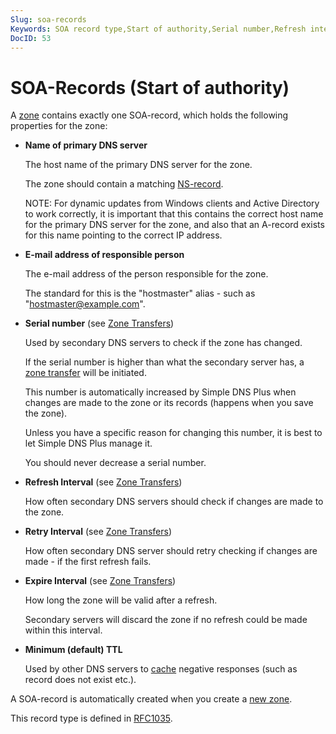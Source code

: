 ```yaml
---
Slug: soa-records
Keywords: SOA record type,Start of authority,Serial number,Refresh interval,Retry interval,Expire interval,Minimum TTL
DocID: 53
---
```

# SOA-Records (Start of authority)

A [zone](df_zones.md) contains exactly one SOA-record, which holds the following properties for the zone:

 - **Name of primary DNS server**

    The host name of the primary DNS server for the zone.

    The zone should contain a matching [NS-record](rec_ns.md).

    NOTE: For dynamic updates from Windows clients and Active Directory to work correctly, it is important that this contains the correct host name for the primary DNS server for the zone, and also that an A-record exists for this name pointing to the correct IP address.

 - **E-mail address of responsible person**

    The e-mail address of the person responsible for the zone.

    The standard for this is the "hostmaster" alias - such as "hostmaster@example.com".

 - **Serial number** (see [Zone Transfers](df_zonetransfer.md))

    Used by secondary DNS servers to check if the zone has changed.

    If the serial number is higher than what the secondary server has, a [zone transfer](df_zonetransfer.md) will be initiated.

    This number is automatically increased by Simple DNS Plus when changes are made to the zone or its records (happens when you save the zone).

    Unless you have a specific reason for changing this number, it is best to let Simple DNS Plus manage it.

    You should never decrease a serial number.

 - **Refresh Interval** (see [Zone Transfers](df_zonetransfer.md))

    How often secondary DNS servers should check if changes are made to the zone.

 - **Retry Interval** (see [Zone Transfers](df_zonetransfer.md))

    How often secondary DNS server should retry checking if changes are made - if the first refresh fails.

 - **Expire Interval** (see [Zone Transfers](df_zonetransfer.md))

    How long the zone will be valid after a refresh.

    Secondary servers will discard the zone if no refresh could be made within this interval.

 - **Minimum (default) TTL**

    Used by other DNS servers to [cache](df_cache.md) negative responses (such as record does not exist etc.).

A SOA-record is automatically created when you create a [new zone](wd_newzone.md).

This record type is defined in [RFC1035](http://www.rfc-editor.org/rfc/rfc1035.txt).
